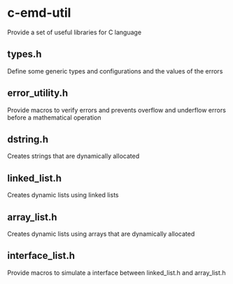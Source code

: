 # c-emd-util

Provide a set of useful libraries for C language

## types.h

Define some generic types and configurations and the values of the errors

## error_utility.h

Provide macros to verify errors and prevents overflow and underflow errors before a mathematical operation

## dstring.h

Creates strings that are dynamically allocated

## linked_list.h

Creates dynamic lists using linked lists

## array_list.h

Creates dynamic lists using arrays that are dynamically allocated

## interface_list.h

Provide macros to simulate a interface between linked_list.h and array_list.h
